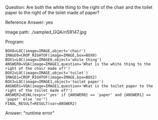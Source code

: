Question: Are both the white thing to the right of the chair and the toilet paper to the right of the toilet made of paper?

Reference Answer: yes

Image path: ./sampled_GQA/n59147.jpg

Program:

```
BOX0=LOC(image=IMAGE,object='chair')
IMAGE0=CROP_RIGHTOF(image=IMAGE,box=BOX0)
BOX1=LOC(image=IMAGE0,object='white thing')
ANSWER0=VQA(image=IMAGE1,question='What is the white thing to the right of the chair made of?')
BOX2=LOC(image=IMAGE,object='toilet')
IMAGE1=CROP_RIGHTOF(image=IMAGE,box=BOX2)
BOX3=LOC(image=IMAGE1,object='toilet paper')
ANSWER1=VQA(image=IMAGE1,question='What is the toilet paper to the right of the toilet made of?')
ANSWER2=EVAL(expr="'yes' if {ANSWER0} == 'paper' and {ANSWER1} == 'paper' else 'no'")
FINAL_RESULT=RESULT(var=ANSWER2)
```
Answer: "runtime error"

